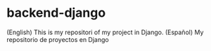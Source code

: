 # backend-django
(English) This is my repositori of my project in Django. (Español) My repositorio de proyectos en Django

